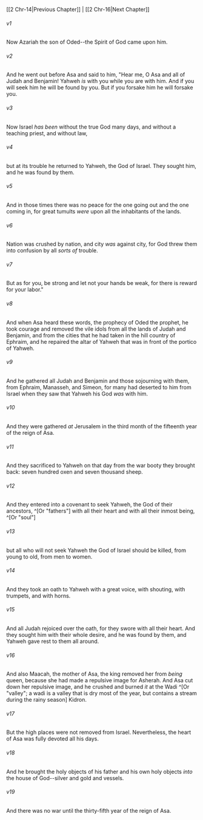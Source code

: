 ﻿---
aliases:
  - 2 Chronicles 15
---

[[2 Chr-14|Previous Chapter]] | [[2 Chr-16|Next Chapter]]

###### v1
Now Azariah the son of Oded--the Spirit of God came upon him.

###### v2
And he went out before Asa and said to him, "Hear me, O Asa and all of Judah and Benjamin! Yahweh _is_ with you while you are with him. And if you will seek him he will be found by you. But if you forsake him he will forsake you.

###### v3
Now Israel _has been_ without the true God many days, and without a teaching priest, and without law,

###### v4
but at its trouble he returned to Yahweh, the God of Israel. They sought him, and he was found by them.

###### v5
And in those times there was no peace for the one going out and the one coming in, for great tumults _were_ upon all the inhabitants of the lands.

###### v6
Nation was crushed by nation, and city _was_ against city, for God threw them into confusion by all _sorts of_ trouble.

###### v7
But as for you, be strong and let not your hands be weak, for there is reward for your labor."

###### v8
And when Asa heard these words, the prophecy of Oded the prophet, he took courage and removed the vile idols from all the lands of Judah and Benjamin, and from the cities that he had taken in the hill country of Ephraim, and he repaired the altar of Yahweh that was in front of the portico of Yahweh.

###### v9
And he gathered all Judah and Benjamin and those sojourning with them, from Ephraim, Manasseh, and Simeon, for many had deserted to him from Israel when they saw that Yahweh his God _was_ with him.

###### v10
And they were gathered _at_ Jerusalem in the third month of the fifteenth year of the reign of Asa.

###### v11
And they sacrificed to Yahweh on that day from the war booty they brought back: seven hundred oxen and seven thousand sheep.

###### v12
And they entered into a covenant to seek Yahweh, the God of their ancestors, ^[Or "fathers"] with all their heart and with all their inmost being, ^[Or "soul"]

###### v13
but all who will not seek Yahweh the God of Israel should be killed, from young to old, from men to women.

###### v14
And they took an oath to Yahweh with a great voice, with shouting, with trumpets, and with horns.

###### v15
And all Judah rejoiced over the oath, for they swore with all their heart. And they sought him with their whole desire, and he was found by them, and Yahweh gave rest to them all around.

###### v16
And also Maacah, the mother of Asa, the king removed her from _being_ queen, because she had made a repulsive image for Asherah. And Asa cut down her repulsive image, and he crushed and burned _it_ at the Wadi ^[Or "valley"; a wadi is a valley that is dry most of the year, but contains a stream during the rainy season] Kidron.

###### v17
But the high places were not removed from Israel. Nevertheless, the heart of Asa was fully devoted all his days.

###### v18
And he brought the holy objects of his father and his own holy objects _into_ the house of God--silver and gold and vessels.

###### v19
And there was no war until the thirty-fifth year of the reign of Asa.
